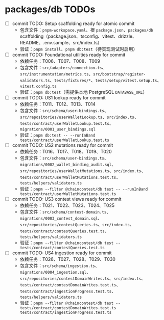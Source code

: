 # packages/db TODOs

- [ ] commit TODO: Setup scaffolding ready for atomic commit
  - 包含文件：`pnpm-workspace.yaml`、根 `package.json`、`packages/db` scaffolding（package.json、tsconfig、vitest、drizzle、README、.env.sample、src/index.ts）
  - 验证：`pnpm install`、`pnpm db:test`（待实现测试时启用）
- [ ] commit TODO: Foundational utilities ready for commit
  - 依赖任务：T006、T007、T008、T009
  - 包含文件：`src/adapters/connection.ts`、`src/instrumentation/metrics.ts`、`src/bootstrap/register-validators.ts`、`tests/fixtures/*`、`tests/setup/vitest.setup.ts`、`vitest.config.ts`
  - 验证：`pnpm db:test`（需提供本地 PostgreSQL `DATABASE_URL`）
- [ ] commit TODO: US1 lookup ready for commit
  - 依赖任务：T011、T012、T013、T014
  - 包含文件：`src/schema/user-bindings.ts`、`src/repositories/userWalletLookup.ts`、`src/index.ts`、`tests/contract/userWalletLookup.test.ts`、`migrations/0001_user_bindings.sql`
  - 验证：`pnpm db:test -- --runInBand tests/contract/userWalletLookup.test.ts`
- [ ] commit TODO: US2 mutations ready for commit
  - 依赖任务：T016、T017、T018、T019、T020
  - 包含文件：`src/schema/user-bindings.ts`、`migrations/0002_wallet_binding_audit.sql`、`src/repositories/userWalletMutations.ts`、`src/index.ts`、`tests/contract/userWalletMutations.test.ts`、`tests/helpers/validators.ts`
  - 验证：`pnpm --filter @chaincontest/db test -- --runInBand tests/contract/userWalletMutations.test.ts`
- [ ] commit TODO: US3 contest views ready for commit
  - 依赖任务：T021、T022、T023、T024、T025
  - 包含文件：`src/schema/contest-domain.ts`、`migrations/0003_contest_domain.sql`、`src/repositories/contestQueries.ts`、`src/index.ts`、`tests/contract/contestQueries.test.ts`、`tests/helpers/validators.ts`
  - 验证：`pnpm --filter @chaincontest/db test -- tests/contract/contestQueries.test.ts`
- [ ] commit TODO: US4 ingestion ready for commit
  - 依赖任务：T026、T027、T028、T029、T030
  - 包含文件：`src/schema/ingestion.ts`、`migrations/0004_ingestion.sql`、`src/repositories/contestDomainWrites.ts`、`src/index.ts`、`tests/contract/contestDomainWrites.test.ts`、`tests/contract/ingestionProgress.test.ts`、`tests/helpers/validators.ts`
  - 验证：`pnpm --filter @chaincontest/db test -- tests/contract/contestDomainWrites.test.ts tests/contract/ingestionProgress.test.ts`
